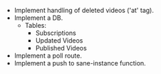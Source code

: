 - Implement handling of deleted videos ('at' tag).
- Implement a DB.
    - Tables:
        - Subscriptions
        - Updated Videos
        - Published Videos
- Implement a poll route.
- Implement a push to sane-instance function.